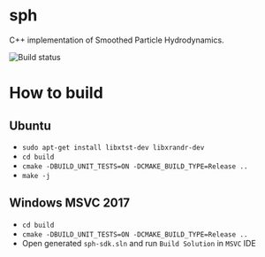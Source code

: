 # sph
C++ implementation of Smoothed Particle Hydrodynamics.

![Build status](https://travis-ci.com/aartiukh/sph.svg?branch=develop)

# How to build

## Ubuntu

* `sudo apt-get install libxtst-dev libxrandr-dev`
* `cd build`
* `cmake -DBUILD_UNIT_TESTS=ON -DCMAKE_BUILD_TYPE=Release ..`
*  `make -j`

## Windows MSVC 2017
* `cd build`
* `cmake -DBUILD_UNIT_TESTS=ON -DCMAKE_BUILD_TYPE=Release ..`
*  Open generated `sph-sdk.sln` and run `Build Solution` in `MSVC` IDE 
